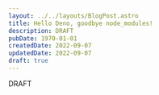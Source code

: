 ```yaml
---
layout: ../../layouts/BlogPost.astro
title: Hello Deno, goodbye node_modules!
description: DRAFT
pubDate: 1970-01-01
createdDate: 2022-09-07
updatedDate: 2022-09-07
draft: true
---
```


DRAFT
